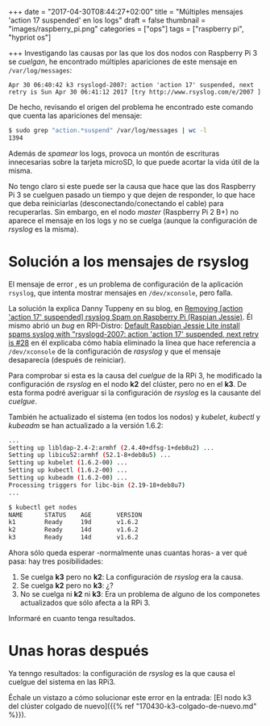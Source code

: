 +++
date = "2017-04-30T08:44:27+02:00"
title = "Múltiples mensajes 'action 17 suspended' en los logs"
draft = false
thumbnail = "images/raspberry_pi.png"
categories = ["ops"]
tags = ["raspberry pi", "hypriot os"]

+++
Investigando las causas por las que los dos nodos con Raspberry Pi 3 se _cuelgan_, he encontrado múltiples apariciones de este mensaje en `/var/log/messages`:

```log
Apr 30 06:40:42 k3 rsyslogd-2007: action 'action 17' suspended, next retry is Sun Apr 30 06:41:12 2017 [try http://www.rsyslog.com/e/2007 ]
```

<!--more-->

De hecho, revisando el origen del problema he encontrado este comando que cuenta las apariciones del mensaje:

```sh
$ sudo grep "action.*suspend" /var/log/messages | wc -l
1394
```

Además de _spamear_ los logs, provoca un montón de escrituras innecesarias sobre la tarjeta microSD, lo que puede acortar la vida útil de la misma.

No tengo claro si este puede ser la causa que hace que las dos Raspberry Pi 3 se cuelguen pasado un tiempo y que dejen de responder, lo que hace que deba reiniciarlas (desconectando/conectando el cable) para recuperarlas. Sin embargo, en el nodo _master_ (Raspberry Pi 2 B+) no aparece el mensaje en los logs y no se cuelga (aunque la configuración de _rsyslog_ es la misma).

# Solución a los mensajes de rsyslog

El mensaje de error , es un problema de configuración de la aplicación `rsyslog`, que intenta mostrar mensajes en `/dev/xconsole`, pero falla.

La solución la explica Danny Tuppeny en su blog, en [Removing \[action 'action 17' suspended\] rsyslog Spam on Raspberry Pi (Raspian Jessie)](https://blog.dantup.com/2016/04/removing-rsyslog-spam-on-raspberry-pi-raspbian-jessie/). Él mismo abrió un _bug_ en RPI-Distro: [Default Raspbian Jessie Lite install spams syslog with "rsyslogd-2007: action 'action 17' suspended, next retry is #28](https://github.com/RPi-Distro/repo/issues/28) en él explicaba cómo había eliminado la línea que hace referencia a `/dev/xconsole` de la configuración de _rasyslog_ y que el mensaje desaparecía (después de reiniciar).

Para comprobar si esta es la causa del _cuelgue_ de la RPi 3, he modificado la configuración de _rsyslog_ en el nodo **k2** del clúster, pero no en el **k3**. De esta forma podré averiguar si la configuración de _rsyslog_ es la causante del _cuelgue_.

También he actualizado el sistema (en todos los nodos) y _kubelet_, _kubectl_ y _kubeadm_ se han actualizado a la versión 1.6.2:

```sh
...
Setting up libldap-2.4-2:armhf (2.4.40+dfsg-1+deb8u2) ...
Setting up libicu52:armhf (52.1-8+deb8u5) ...
Setting up kubelet (1.6.2-00) ...
Setting up kubectl (1.6.2-00) ...
Setting up kubeadm (1.6.2-00) ...
Processing triggers for libc-bin (2.19-18+deb8u7)
...
```

```sh
$ kubectl get nodes
NAME      STATUS    AGE       VERSION
k1        Ready     19d       v1.6.2
k2        Ready     14d       v1.6.2
k3        Ready     14d       v1.6.2
```

Ahora sólo queda esperar -normalmente unas cuantas horas- a ver qué pasa: hay tres posibilidades:

1. Se cuelga **k3** pero no **k2**: La configuración de _rsyslog_ era la causa.
1. Se cuelga **k2** pero no **k3**: ¿?
1. No se cuelga ni **k2** ni **k3**: Era un problema de alguno de los componetes actualizados que sólo afecta a la RPi 3.

Informaré en cuanto tenga resultados.

# Unas horas después

Ya tenngo resultados: la configuración de _rsyslog_ es la que causa el cuelgue del sistema en las RPi3.

Échale un vistazo a cómo solucionar este error en la entrada: [El nodo k3 del clúster colgado de nuevo]({{% ref "170430-k3-colgado-de-nuevo.md" %}}).
